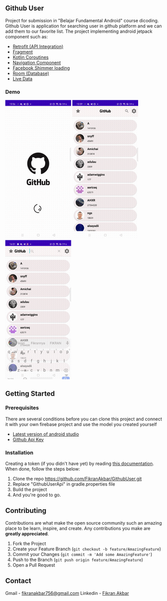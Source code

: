 <!-- ABOUT THE PROJECT -->
## Github User

Project for submission in "Belajar Fundamental Android" course dicoding. Github User is application for searching user in github platform and we can add them to our favorite list.
The project implementing android jetpack component such as:
- [Retrofit (API Integration)](https://square.github.io/retrofit/)
- [Fragment](https://developer.android.com/guide/fragments)
- [Kotlin Coroutines](https://developer.android.com/kotlin/coroutines)
- [Navigation Component](https://developer.android.com/guide/navigation/navigation-getting-started)
- [Facebook Shimmer loading](https://github.com/facebook/shimmer-android)
- [Room (Database)](https://developer.android.com/jetpack/androidx/releases/room)
- [Live Data](https://developer.android.com/topic/libraries/architecture/livedata)

### Demo

<img src="https://github.com/FikranAkbar/GithubUser/blob/master/20211227_155802.gif"  height="440" /> <img src="https://github.com/FikranAkbar/GithubUser/blob/master/20211227_160033.gif"  height="440" /> <img src="https://github.com/FikranAkbar/GithubUser/blob/master/20211227_160259.gif"  height="440" />

## Getting Started

### Prerequisites

There are several conditions before you can clone this project and connect it with your own firebase project and use the model you created yourself
* [Latest version of android studio](https://developer.android.com/?hl=id)
* [Github Api Key](https://github.com/settings/tokens)

### Installation

Creating a token (if you didn't have yet) by reading [this documentation](https://docs.github.com/en/authentication/keeping-your-account-and-data-secure/creating-a-personal-access-token). When done, follow the steps below:
1. Clone the repo https://github.com/FikranAkbar/GithubUser.git
2. Replace "GithubUserApi" in gradle.properties file
3. Build the project
4. And you're good to go.

<!-- CONTRIBUTING -->
## Contributing

Contributions are what make the open source community such an amazing place to be learn, inspire, and create. Any contributions you make are **greatly appreciated**.

1. Fork the Project
2. Create your Feature Branch (`git checkout -b feature/AmazingFeature`)
3. Commit your Changes (`git commit -m 'Add some AmazingFeature'`)
4. Push to the Branch (`git push origin feature/AmazingFeature`)
5. Open a Pull Request

<!-- CONTACT -->
## Contact

Gmail - fikranakbar756@gmail.com
Linkedin - [Fikran Akbar](https://www.linkedin.com/in/fikran-akbar-1ab958169/)
